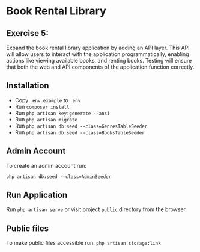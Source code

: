 #  Book Rental Library

## Exercise 5: 

Expand the book rental library application by adding an API layer. This API will allow users to interact with the application programmatically, enabling actions like viewing available books, and renting books. Testing will ensure that both the web and API components of the application function correctly.

## Installation

- Copy `.env.example` to `.env`
- Run `composer install`
- Run `php artisan key:generate --ansi`
- Run `php artisan migrate`
- Run `php artisan db:seed --class=GenresTableSeeder`
- Run `php artisan db:seed --class=BooksTableSeeder`

## Admin Account

To create an admin account run:

`php artisan db:seed --class=AdminSeeder`

## Run Application

Run `php artisan serve` or visit project `public` directory from the browser.

## Public files

To make public  files accessible run: `php artisan storage:link`
